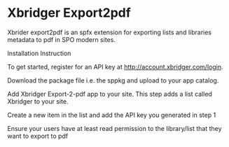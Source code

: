 # Xbridger Export2pdf

Xbrider export2pdf is an spfx extension for exporting lists and libraries metadata to pdf in SPO modern sites.

Installation Instruction

To get started, register for an API key at http://account.xbridger.com/login.

Download the package file i.e. the sppkg  and upload to your app catalog.

Add Xbridger Export-2-pdf app to your site. This step adds a list called Xbridger to your site.

Create a new item in the list and add the API key you generated in step 1

Ensure your users have at least read permission to the library/list that they want to export to pdf


